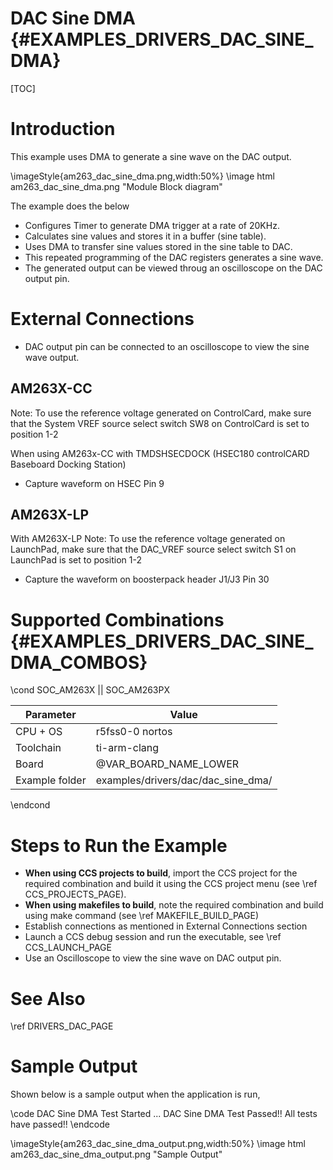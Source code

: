 # DAC Sine DMA {#EXAMPLES_DRIVERS_DAC_SINE_DMA}

[TOC]

# Introduction

This example uses DMA to generate a sine wave on the DAC output.

\imageStyle{am263_dac_sine_dma.png,width:50%}
\image html am263_dac_sine_dma.png "Module Block diagram"

The example does the below
- Configures Timer to generate DMA trigger at a rate of 20KHz.
- Calculates sine values and stores it in a buffer (sine table).
- Uses DMA to transfer sine values stored in the sine table to DAC.
- This repeated programming of the DAC registers generates a sine wave.
- The generated output can be viewed throug an oscilloscope on the DAC output pin.

# External Connections
- DAC output pin can be connected to an oscilloscope to view the sine wave output.

## AM263X-CC
Note: To use the reference voltage generated on ControlCard, make sure that the System VREF source select switch SW8 on ControlCard is set to position 1-2

When using AM263x-CC with TMDSHSECDOCK (HSEC180 controlCARD Baseboard Docking Station)
- Capture waveform on HSEC Pin 9


## AM263X-LP
With AM263X-LP
Note: To use the reference voltage generated on LaunchPad, make sure that the DAC_VREF source select switch S1 on LaunchPad is set to position 1-2

- Capture the waveform on boosterpack header J1/J3 Pin 30

# Supported Combinations {#EXAMPLES_DRIVERS_DAC_SINE_DMA_COMBOS}

\cond SOC_AM263X || SOC_AM263PX

 Parameter      | Value
 ---------------|-----------
 CPU + OS       | r5fss0-0 nortos
 Toolchain      | ti-arm-clang
 Board          | @VAR_BOARD_NAME_LOWER
 Example folder | examples/drivers/dac/dac_sine_dma/

\endcond

# Steps to Run the Example

- **When using CCS projects to build**, import the CCS project for the required combination
  and build it using the CCS project menu (see \ref CCS_PROJECTS_PAGE).
- **When using makefiles to build**, note the required combination and build using
  make command (see \ref MAKEFILE_BUILD_PAGE)
- Establish connections as mentioned in External Connections section
- Launch a CCS debug session and run the executable, see \ref CCS_LAUNCH_PAGE
- Use an Oscilloscope to view the sine wave on DAC output pin.

# See Also

\ref DRIVERS_DAC_PAGE

# Sample Output

Shown below is a sample output when the application is run,

\code
DAC Sine DMA Test Started ...
DAC Sine DMA Test Passed!!
All tests have passed!!
\endcode

\imageStyle{am263_dac_sine_dma_output.png,width:50%}
\image html am263_dac_sine_dma_output.png "Sample Output"
